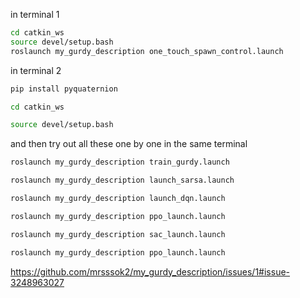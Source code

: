 
in terminal 1 


```bash
cd catkin_ws
source devel/setup.bash
roslaunch my_gurdy_description one_touch_spawn_control.launch
```



in terminal 2 

```bash
pip install pyquaternion
```

```bash
cd catkin_ws

source devel/setup.bash
```

and then try out all these  one by one in the same terminal
``` bash
roslaunch my_gurdy_description train_gurdy.launch

roslaunch my_gurdy_description launch_sarsa.launch

roslaunch my_gurdy_description launch_dqn.launch

roslaunch my_gurdy_description ppo_launch.launch

roslaunch my_gurdy_description sac_launch.launch

roslaunch my_gurdy_description ppo_launch.launch

```

https://github.com/mrsssok2/my_gurdy_description/issues/1#issue-3248963027







